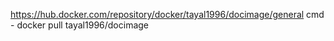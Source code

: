 https://hub.docker.com/repository/docker/tayal1996/docimage/general
cmd - docker pull tayal1996/docimage
